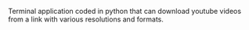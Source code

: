Terminal application coded in python that can download youtube videos from a link with various resolutions and formats.

